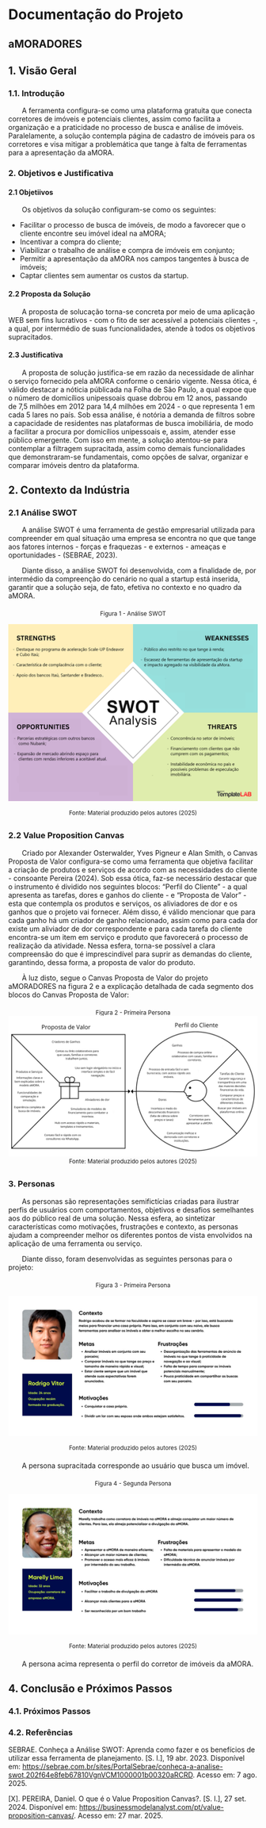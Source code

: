 # Documentação do Projeto

## aMORADORES

## 1. Visão Geral

### 1.1. Introdução 

&nbsp; &nbsp; &nbsp; &nbsp;A ferramenta configura-se como uma plataforma gratuita que conecta corretores de imóveis e potenciais clientes, assim como facilita a organização e a praticidade no processo de busca e análise de imóveis. Paralelamente, a solução contempla página de cadastro de imóveis para os corretores e visa mitigar a problemática que tange à falta de ferramentas para a apresentação da aMORA.

### 2. Objetivos e Justificativa

#### 2.1 Objetiivos

&nbsp; &nbsp; &nbsp; &nbsp;Os objetivos da solução configuram-se como os seguintes:

- Facilitar o processo de busca de imóveis, de modo a favorecer que o cliente encontre seu imóvel ideal na aMORA;
- Incentivar a compra do cliente;
- Viabilizar o trabalho de análise e compra de imóveis em conjunto;
- Permitir a apresentação da aMORA nos campos tangentes à busca de imóveis;
- Captar clientes sem aumentar os custos da startup.

#### 2.2 Proposta da Solução

&nbsp; &nbsp; &nbsp; &nbsp;A proposta de solucação torna-se concreta por meio de uma aplicação WEB sem fins lucrativos - com o fito de ser acessível a potenciais clientes -, a qual, por intermédio de suas funcionalidades, atende à todos os objetivos supracitados. 

#### 2.3 Justificativa

&nbsp; &nbsp; &nbsp; &nbsp;A proposta de solução justifica-se em razão da necessidade de alinhar o serviço fornecido pela aMORA conforme o cenário vigente. Nessa ótica, é válido destacar a nóticia públicada na Folha de São Paulo, a qual expoe que o número de domicílios unipessoais quase dobrou em 12 anos, passando de 7,5 milhões em 2012 para 14,4 milhões em 2024 - o que representa 1 em cada 5 lares no país. Sob essa análise, é notória a demanda de filtros sobre a capacidade de residentes nas plataformas de busca imobiliária, de modo a facilitar a procura por domicílios unipessoais e, assim, atender esse público emergente. Com isso em mente, a solução atentou-se para contemplar a filtragem supracitada, assim como demais funcionalidades que demonstraram-se fundamentais, como opções de salvar, organizar e comparar imóveis dentro da plataforma.

## 2. Contexto da Indústria

### 2.1 Análise SWOT  

&nbsp; &nbsp; &nbsp; &nbsp;A análise SWOT é uma ferramenta de gestão empresarial utilizada para compreender em qual situação uma empresa se encontra no que que tange aos fatores internos - forças e fraquezas - e externos  - ameaças e oportunidades - (SEBRAE, 2023).<br>

&nbsp; &nbsp; &nbsp; &nbsp;Diante disso, a análise SWOT foi desenvolvida, com a finalidade de, por intermédio da compreenção do cenário no qual a startup está inserida, garantir que a solução seja, de fato, efetiva no contexto e no quadro da aMORA.

<div align = "center">

<sub> Figura 1 - Análise SWOT </sub>

<img src = "../assets/analise-swot.png">

<sup>Fonte: Material produzido pelos autores (2025)</sup>

</div>

### 2.2 Value Proposition Canvas  
&nbsp; &nbsp; &nbsp; &nbsp;Criado por Alexander Osterwalder, Yves Pigneur e Alan Smith, o Canvas Proposta de Valor configura-se como uma ferramenta que objetiva facilitar a criação de produtos e serviços de acordo com as necessidades do cliente - consoante Pereira (2024). Sob essa ótica, faz-se necessário destacar que o instrumento é dividido nos seguintes blocos: “Perfil do Cliente” - a qual apresenta as tarefas, dores e ganhos do cliente - e “Proposta de Valor” - esta que contempla os produtos e serviços, os aliviadores de dor e os ganhos que o projeto vai fornecer. Além disso, é válido mencionar que para cada ganho há um criador de ganho relacionado, assim como para cada dor existe um aliviador de dor correspondente e para cada tarefa do cliente encontra-se um item em serviço e produto que favorecerá o processo de realização da atividade. Nessa esfera, torna-se possível a clara compreensão do que é imprescindível para suprir as demandas do cliente, garantindo, dessa forma, a proposta de valor do produto.

&nbsp; &nbsp; &nbsp; &nbsp;À luz disto, segue o Canvas Proposta de Valor do projeto aMORADORES na figura 2 e a explicação detalhada de cada segmento dos blocos do Canvas Proposta de Valor:

<div align = "center">
    
<sub>Figura 2 - Primeira Persona </sub>
<img src = "../assets/CPV - aMORADORES.png">
<sup>Fonte: Material produzido pelos autores (2025)</sup>

</div>

### 3. Personas  

&nbsp; &nbsp; &nbsp; &nbsp;As personas são representações semifictícias criadas para ilustrar perfis de usuários com comportamentos, objetivos e desafios semelhantes aos do público real de uma solução. Nessa esfera, ao sintetizar características como motivações, frustrações e contexto, as personas ajudam a compreender melhor os diferentes pontos de vista envolvidos na aplicação de uma ferramenta ou serviço.

&nbsp; &nbsp; &nbsp; &nbsp;Diante disso, foram desenvolvidas as seguintes personas para o projeto:

<div align = "center">
    
<sub>Figura 3 - Primeira Persona </sub>
    
<img src = "../assets/persona1.png">

<sup>Fonte: Material produzido pelos autores (2025)</sup>

</div>

&nbsp; &nbsp; &nbsp; &nbsp;A persona supracitada corresponde ao usuário que busca um imóvel.

<div align = "center">
    
<sub>Figura 4 - Segunda Persona </sub>
    
<img src = "../assets/persona2.png">
  
<sup>Fonte: Material produzido pelos autores (2025)</sup>

</div>

&nbsp; &nbsp; &nbsp; &nbsp;A persona acima representa o perfil do corretor de imóveis da aMORA.

## 4. Conclusão e Próximos Passos

### 4.1. Próximos Passos  

### 4.2. Referências

SEBRAE. Conheça a Análise SWOT: Aprenda como fazer e os benefícios de utilizar essa ferramenta de planejamento. [S. l.], 19 abr. 2023. Disponível em: https://sebrae.com.br/sites/PortalSebrae/conheca-a-analise-swot,202f64e8feb67810VgnVCM1000001b00320aRCRD. Acesso em: 7 ago. 2025.

[X]. PEREIRA, Daniel. O que é o Value Proposition Canvas?. [S. l.], 27 set. 2024. Disponível em: https://businessmodelanalyst.com/pt/value-proposition-canvas/. Acesso em: 27 mar. 2025.

